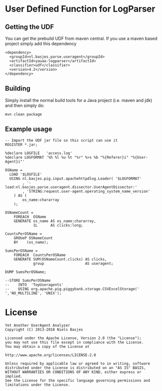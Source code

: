 # User Defined Function for LogParser

## Getting the UDF
You can get the prebuild UDF from maven central.
If you use a maven based project simply add this dependency

    <dependency>
      <groupId>nl.basjes.parse.useragent</groupId>
      <artifactId>yauaa-logparser</artifactId>
      <classifier>udf</classifier>
      <version>4.2</version>
    </dependency>

## Building
Simply install the normal build tools for a Java project (i.e. maven and jdk) and then simply do:

    mvn clean package

## Example usage
    -- Import the UDF jar file so this script can use it
    REGISTER *.jar;

    %declare LOGFILE   'access.log'
    %declare LOGFORMAT '%h %l %u %t "%r" %>s %b "%{Referer}i" "%{User-Agent}i"'

    OSName =
      LOAD '$LOGFILE'
      USING nl.basjes.pig.input.apachehttpdlog.Loader( '$LOGFORMAT'
            , '-load:nl.basjes.parse.useragent.dissector.UserAgentDissector:'
            , 'STRING:request.user-agent.operating_system_name_version'
        ) AS (
            os_name:chararray
        );

    OSNameCount =
        FOREACH  OSName
        GENERATE os_name AS os_name:chararray,
                 1L      AS clicks:long;

    CountsPerOSName =
        GROUeP OSNameCount
        BY    (os_name);

    SumsPerOSName =
        FOREACH  CountsPerOSName
        GENERATE SUM(OSNameCount.clicks) AS clicks,
                 group                   AS useragent;

    DUMP SumsPerOSName;

    --STORE SumsPerOSName
    --    INTO  'TopUseragents'
    --    USING org.apache.pig.piggybank.storage.CSVExcelStorage('	','NO_MULTILINE', 'UNIX');


License
=======
    Yet Another UserAgent Analyzer
    Copyright (C) 2013-2018 Niels Basjes

    Licensed under the Apache License, Version 2.0 (the "License");
    you may not use this file except in compliance with the License.
    You may obtain a copy of the License at

    http://www.apache.org/licenses/LICENSE-2.0

    Unless required by applicable law or agreed to in writing, software
    distributed under the License is distributed on an "AS IS" BASIS,
    WITHOUT WARRANTIES OR CONDITIONS OF ANY KIND, either express or implied.
    See the License for the specific language governing permissions and
    limitations under the License.
